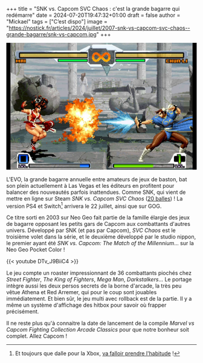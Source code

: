 +++
title = "SNK vs. Capcom SVC Chaos : c'est la grande bagarre qui redémarre"
date = 2024-07-20T19:47:32+01:00
draft = false
author = "Mickael"
tags = ["C’est dispo"]
image = "https://nostick.fr/articles/2024/juillet/2007-snk-vs-capcom-svc-chaos--grande-bagarre/snk-vs-capcom.jpg"
+++

![SNK vs. Capcom SVC Chaos](snk-vs-capcom.jpg "")

L'EVO, la grande bagarre annuelle entre amateurs de jeux de baston, bat son plein actuellement à Las Vegas et les éditeurs en profitent pour balancer des nouveautés parfois inattendues. Comme SNK, qui vient de mettre en ligne sur Steam *SNK vs. Capcom SVC Chaos* ([20 balles](https://store.steampowered.com/app/2442380/SNK_VS_CAPCOM_SVC_CHAOS/)) ! La version PS4 et Switch[^1] arrivera le 22 juillet, ainsi que sur GOG.

Ce titre sorti en 2003 sur Neo Geo fait partie de la famille élargie des jeux de bagarre opposant les petits gars de Capcom aux combattants d'autres univers. Développé par SNK (et pas par Capcom), *SVC Chaos* est le troisième volet dans la série, et le deuxième développé par le studio nippon, le premier ayant été *SNK vs. Capcom: The Match of the Millennium*… sur la Neo Geo Pocket Color !

{{< youtube DTv_J9BiiC4 >}} 

Le jeu compte un roaster impressionnant de 36 combattants piochés chez *Street Fighter*, *The King of Fighters*, *Mega Man*, *Darkstalkers*… Le portage intègre aussi les deux persos secrets de la borne d'arcade, la très peu vêtue Athena et Red Arremer, qui pour le coup sont jouables immédiatement. Et bien sûr, le jeu multi avec rollback est de la partie. Il y a même un système d'affichage des hitbox pour savoir où frapper précisément.

Il ne reste plus qu'à connaitre la date de lancement de la compile *Marvel vs Capcom Fighting Collection Arcade Classics* pour que notre bonheur soit complet. Allez Capcom !

[^1]: Et toujours que dalle pour la Xbox, [va falloir prendre l'habitude](https://nostick.fr/articles/2024/juin/2006-capcom--moteur-porter-marvel-vs-capcom-xbox/) !